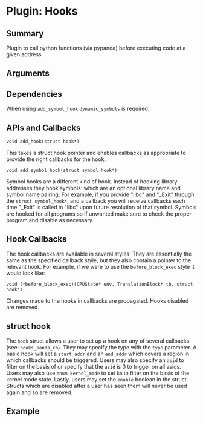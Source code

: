 Plugin: Hooks
===========

Summary
-------
Plugin to call python functions (via pypanda) before executing code at a given address.

Arguments
---------

Dependencies
------------

When using `add_symbol_hook` `dynamic_symbols` is required.

APIs and Callbacks
------------------

```
void add_hook(struct hook*)
```

This takes a struct hook pointer and enables callbacks as appropriate to provide the right callbacks for the hook.

```
void add_symbol_hook(struct symbol_hook*)
```

Symbol hooks are a different kind of hook. Instead of hooking library addresses they hook symbols: which are an optional library name and symbol name pairing. For example, if you provide "libc" and "_Exit" through the `struct symbol_hook*`, and a callback you will receive callbacks each time "_Exit" is called in "libc" upon future resolution of that symbol. Symbols are hooked for all programs so if unwanted make sure to check the proper program and disable as necessary.

Hook Callbacks
-------------

The hook callbacks are available in several styles. They are essentially the same as the specified callback style, but they also contain a pointer to the relevant hook. For example, if we were to use the `before_block_exec` style it would look like:

```
void (*before_block_exec)(CPUState* env, TranslationBlock* tb, struct hook*);
```

Changes made to the hooks in callbacks are propagated. Hooks disabled are removed.


struct hook
------------

The `hook` struct allows a user to set up a hook on any of several callbacks (see: `hooks_panda_cb`). They may specify the type with the `type` parameter. A basic hook will set a `start_addr` and an `end_addr` which covers a region in which callbacks should be triggered. Users may also specify an `asid` to filter on the basis of or specify that the `asid` is 0 to trigger on all asids. Users may also use `enum kernel_mode` to set `km` to filter on the basis of the kernel mode state. Lastly, users may set the `enable` boolean in the struct. Structs which are disabled after a user has seen them will never be used again and so are removed.

Example
-------
